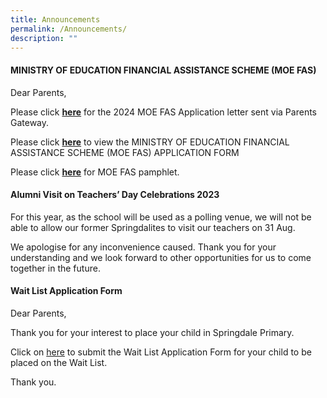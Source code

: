 ```yaml
---
title: Announcements
permalink: /Announcements/
description: ""
---
```

#### MINISTRY OF EDUCATION FINANCIAL ASSISTANCE SCHEME (MOE FAS)

Dear Parents,
 
Please click **[here](/files/letter%20to%20parents%20-%202024%20moe%20fas%20application.pdf)** for the 2024 MOE FAS Application letter sent via Parents Gateway.

Please click **[here](/files/2024%20moe%20fas%20application%20form.pdf)** to view the MINISTRY OF EDUCATION FINANCIAL ASSISTANCE SCHEME (MOE FAS) APPLICATION FORM

Please click **[here](/files/moe%20fas%20pamphlet%204%20languages.pdf)** for MOE FAS pamphlet.


#### Alumni Visit on Teachers’ Day Celebrations 2023

For this year, as the school will be used as a polling venue, we will not be able to allow our former Springdalites to visit our teachers on 31 Aug. 

We apologise for any inconvenience caused. Thank you for your understanding and we look forward to other opportunities for us to come together in the future.


#### Wait List Application Form

Dear Parents,

Thank you for your interest to place your child in Springdale Primary.

Click on [here](https://go.gov.sg/sdpswaitlistapplicationform) to submit the Wait List Application Form for your child to be placed on the Wait List. 


Thank you. 